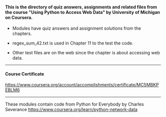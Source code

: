 #### This is the directory of quiz answers, assignments and related files from the course "Using Python to Access Web Data" by University of Michigan on Coursera. ####



* Modules have quiz answers and assignment solutions from the chapters.

* regex_sum_42.txt is used in Chapter 11 to the test the code.

* Other test files are on the web since the chapter is about accessing web data.

------------------------------------------------------------

#### Course Certificate ####
https://www.coursera.org/account/accomplishments/certificate/MC5MBKPEBLM6

------------------------------------------------------------

These modules contain code from
Python for Everybody by Charles Severance
https://www.coursera.org/learn/python-network-data




